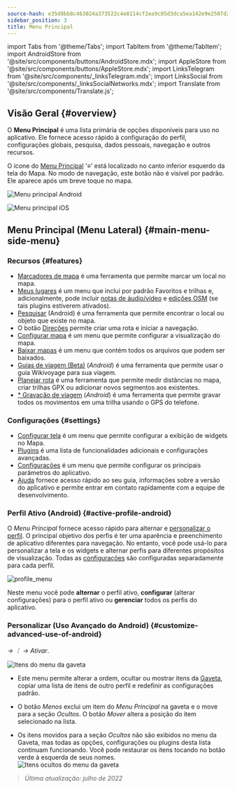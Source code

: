 ```yaml
---
source-hash: e35d8bb8c463024a373522c4e8114cf2ea9c85d3dca5ea142e9e2507d2330c58
sidebar_position: 3
title: Menu Principal
---
```

import Tabs from '@theme/Tabs';
import TabItem from '@theme/TabItem';
import AndroidStore from '@site/src/components/buttons/AndroidStore.mdx';
import AppleStore from '@site/src/components/buttons/AppleStore.mdx';
import LinksTelegram from '@site/src/components/_linksTelegram.mdx';
import LinksSocial from '@site/src/components/_linksSocialNetworks.mdx';
import Translate from '@site/src/components/Translate.js';




## Visão Geral {#overview}

O **Menu Principal** é uma lista primária de opções disponíveis para uso no aplicativo. Ele fornece acesso rápido à configuração do perfil, configurações globais, pesquisa, dados pessoais, navegação e outros recursos.

O ícone do [Menu Principal](../widgets/map-buttons.md#main-menu) '&#8801;' está localizado no canto inferior esquerdo da tela do Mapa. No modo de navegação, este botão não é visível por padrão. Ele aparece após um breve toque no mapa.

<Tabs groupId="operating-systems" queryString="current-os">

<TabItem value="android" label="Android">

![Menu principal Android](@site/static/img/menu/main_menu_android.png)

</TabItem>

<TabItem value="ios" label="iOS">

![Menu principal iOS](@site/static/img/menu/main_menu_ios.png)

</TabItem>

</Tabs>


## Menu Principal (Menu Lateral) {#main-menu-side-menu}

### Recursos {#features}

- [Marcadores de mapa](../personal/markers.md) é uma ferramenta que permite marcar um local no mapa.
- [Meus lugares](../personal/myplaces.md) é um menu que inclui por padrão Favoritos e trilhas e, adicionalmente, pode incluir [notas de áudio/vídeo](../plugins/audio-video-notes.md) e [edições OSM](../plugins/osm-editing.md) (se tais plugins estiverem ativados).
- [Pesquisar](../search/index.md) (Android) é uma ferramenta que permite encontrar o local ou objeto que existe no mapa.
- O botão [Direções](../widgets/map-buttons.md#directions) permite criar uma rota e iniciar a navegação.
- [Configurar mapa](../map/configure-map-menu.md) é um menu que permite configurar a visualização do mapa.
- [Baixar mapas](../start-with/download-maps.md) é um menu que contém todos os arquivos que podem ser baixados.
- [Guias de viagem (Beta)](../plan-route/travel-guides.md) (*Android*) é uma ferramenta que permite usar o guia Wikivoyage para sua viagem.
- [Planejar rota](../plan-route/create-route.md) é uma ferramenta que permite medir distâncias no mapa, criar trilhas GPX ou adicionar novos segmentos aos existentes.
- [* Gravação de viagem](../plugins/trip-recording.md) (*Android*) é uma ferramenta que permite gravar todos os movimentos em uma trilha usando o GPS do telefone.

### Configurações {#settings}

- [Configurar tela](../widgets/configure-screen.md) é um menu que permite configurar a exibição de widgets no Mapa.
- [Plugins](../plugins/index.md#configure-plugin) é uma lista de funcionalidades adicionais e configurações avançadas.
- [Configurações](../personal/global-settings.md) é um menu que permite configurar os principais parâmetros do aplicativo.
- [Ajuda](./first-steps.md#offline-help) fornece acesso rápido ao seu guia, informações sobre a versão do aplicativo e permite entrar em contato rapidamente com a equipe de desenvolvimento.

### Perfil Ativo (Android) {#active-profile-android}

O *Menu Principal* fornece acesso rápido para alternar e [personalizar o perfil](../personal/profiles.md). O principal objetivo dos perfis é ter uma aparência e preenchimento de aplicativo diferentes para navegação. No entanto, você pode usá-lo para personalizar a tela e os widgets e alternar perfis para diferentes propósitos de visualização. Todas as [configurações](../personal/profiles.md) são configuradas separadamente para cada perfil.

![profile_menu](@site/static/img/menu/profile_menu.png)

Neste menu você pode **alternar** o perfil ativo, **configurar** (alterar configurações) para o perfil ativo ou **gerenciar** todos os perfis do aplicativo.


### Personalizar (Uso Avançado do Android) {#customize-advanced-use-of-android}

*<Translate android="true" ids="shared_string_menu,configure_profile,ui_customization,shared_string_drawer"/> →  &#65049; → Ativar*.  

![Itens do menu da gaveta ](@site/static/img/settings/drawer_menu_correct.png)  

- Este menu permite alterar a ordem, ocultar ou mostrar itens da [Gaveta](../personal/profiles.md#drawer), copiar uma lista de itens de outro perfil e redefinir as configurações padrão.  

- O botão *Menos* exclui um item do *Menu Principal* na gaveta e o move para a seção *Ocultos*. O botão *Mover* altera a posição do item selecionado na lista.  

- Os itens movidos para a seção *Ocultos* não são exibidos no menu da Gaveta, mas todas as opções, configurações ou plugins desta lista continuam funcionando. Você pode restaurar os itens tocando no botão verde à esquerda de seus nomes.  
    ![Itens ocultos do menu da gaveta ](@site/static/img/settings/drawer_menu_hidden_items.png)

> *Última atualização: julho de 2022*